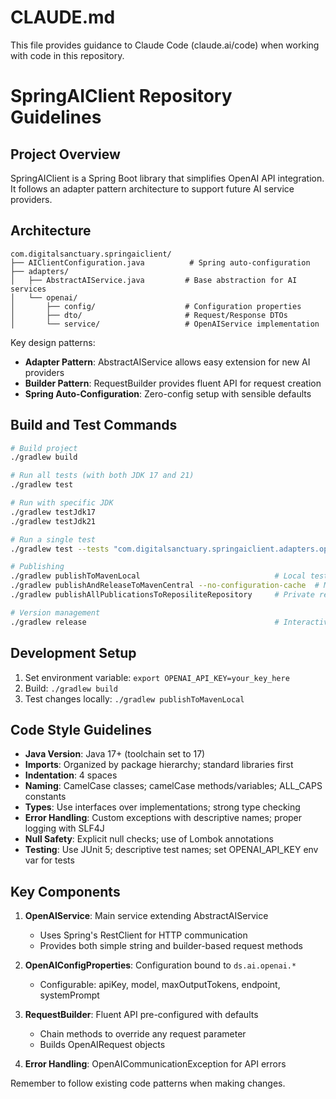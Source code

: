 # CLAUDE.md

This file provides guidance to Claude Code (claude.ai/code) when working with code in this repository.

# SpringAIClient Repository Guidelines

## Project Overview
SpringAIClient is a Spring Boot library that simplifies OpenAI API integration. It follows an adapter pattern architecture to support future AI service providers.

## Architecture
```
com.digitalsanctuary.springaiclient/
├── AIClientConfiguration.java          # Spring auto-configuration
├── adapters/
│   ├── AbstractAIService.java         # Base abstraction for AI services
│   └── openai/
│       ├── config/                    # Configuration properties
│       ├── dto/                       # Request/Response DTOs
│       └── service/                   # OpenAIService implementation
```

Key design patterns:
- **Adapter Pattern**: AbstractAIService allows easy extension for new AI providers
- **Builder Pattern**: RequestBuilder provides fluent API for request creation
- **Spring Auto-Configuration**: Zero-config setup with sensible defaults

## Build and Test Commands
```bash
# Build project
./gradlew build

# Run all tests (with both JDK 17 and 21)
./gradlew test

# Run with specific JDK
./gradlew testJdk17
./gradlew testJdk21

# Run a single test
./gradlew test --tests "com.digitalsanctuary.springaiclient.adapters.openai.service.OpenAIServiceTest.testSendSimpleRequest"

# Publishing
./gradlew publishToMavenLocal                              # Local testing
./gradlew publishAndReleaseToMavenCentral --no-configuration-cache  # Maven Central
./gradlew publishAllPublicationsToReposiliteRepository     # Private repo

# Version management
./gradlew release                                          # Interactive release
```

## Development Setup
1. Set environment variable: `export OPENAI_API_KEY=your_key_here`
2. Build: `./gradlew build`
3. Test changes locally: `./gradlew publishToMavenLocal`

## Code Style Guidelines
- **Java Version**: Java 17+ (toolchain set to 17)
- **Imports**: Organized by package hierarchy; standard libraries first
- **Indentation**: 4 spaces
- **Naming**: CamelCase classes; camelCase methods/variables; ALL_CAPS constants
- **Types**: Use interfaces over implementations; strong type checking
- **Error Handling**: Custom exceptions with descriptive names; proper logging with SLF4J
- **Null Safety**: Explicit null checks; use of Lombok annotations
- **Testing**: Use JUnit 5; descriptive test names; set OPENAI_API_KEY env var for tests

## Key Components
1. **OpenAIService**: Main service extending AbstractAIService
   - Uses Spring's RestClient for HTTP communication
   - Provides both simple string and builder-based request methods

2. **OpenAIConfigProperties**: Configuration bound to `ds.ai.openai.*`
   - Configurable: apiKey, model, maxOutputTokens, endpoint, systemPrompt

3. **RequestBuilder**: Fluent API pre-configured with defaults
   - Chain methods to override any request parameter
   - Builds OpenAIRequest objects

4. **Error Handling**: OpenAICommunicationException for API errors

Remember to follow existing code patterns when making changes.